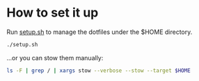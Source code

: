 # How to set it up

Run [setup.sh](setup.sh) to manage the dotfiles under the $HOME directory.

```sh
./setup.sh
```

...or you can stow them manually:

```sh
ls -F | grep / | xargs stow --verbose --stow --target $HOME
```

